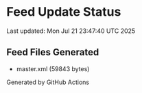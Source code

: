 # Feed Update Status
Last updated: Mon Jul 21 23:47:40 UTC 2025

## Feed Files Generated
- master.xml (59843 bytes)

Generated by GitHub Actions
